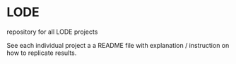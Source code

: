 # LODE
repository for all LODE projects

See each individual project a a README file with explanation / instruction on how to replicate results.


